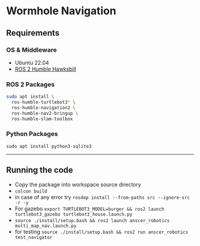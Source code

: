 # Wormhole Navigation

## Requirements

### OS & Middleware

- Ubuntu 22.04
- [ROS 2 Humble Hawksbill](https://docs.ros.org/en/humble/Installation.html)

### ROS 2 Packages

``` bash
sudo apt install \
  ros-humble-turtlebot3* \
  ros-humble-navigation2 \
  ros-humble-nav2-bringup \
  ros-humble-slam-toolbox
```

### Python Packages

```sudo apt install python3-sqlite3```

---

## Running the code

- Copy the package into workspace source directory
- ```colcon build```
- in case of any error try ```rosdep install --from-paths src --ignore-src -r -y```
- For gazebo ```export TURTLEBOT3_MODEL=burger && ros2 launch turtlebot3_gazebo turtlebot3_house.launch.py```
- ```source ./install/setup.bash && ros2 launch anscer_robotics multi_map_nav.launch.py```
- for testing ```source ./install/setup.bash && ros2 run anscer_robotics test_navigator```
